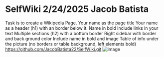 # SelfWiki 2/24/2025 Jacob Batista
Task is to create a Wikipedia Page. 
Your name as the page title
Your name as a header (h1) with an border below it.
Name in bold
Include links in your text
Multiple sections (h2) with a bottom border
Right sidebar with border and back ground color
Include name in bold and image
Table of info under the picture (no borders or table background, left elements bold)
https://github.com/JacobBatista22/SelfWiki.git
![image](https://github.com/user-attachments/assets/3c915612-72f9-44ce-96a3-36f65a500740)



